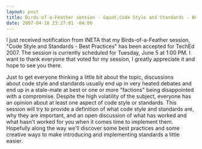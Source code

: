```yaml
---
layout: post
title: Birds-of-a-Feather session - &quot;Code Style and Standards - Best Practices&quot;
date: 2007-04-18 23:27:01 -04:00
---
```


I just received notification from INETA that my Birds-of-a-Feather session, "Code Style and Standards - Best Practices" has been accepted for TechEd 2007. The session is currently scheduled for Tuesday, June 5 at 1:00 PM. I want to thank everyone that voted for my session, I greatly appreciate it and hope to see you there.

Just to get everyone thinking a little bit about the topic, discussions about code style and standards usually end up in very heated debates and end up in a stale-mate at best or one or more "factions" being disappointed with a compromise. Despite the high volatility of the subject, everyone has an opinion about at least one aspect of code style or standards. This session will try to provide a definition of what code style and standards are, why they are important, and an open discussion of what has worked and what hasn't worked for you when it comes time to implement them. Hopefully along the way we'll discover some best practices and some creative ways to make introducing and implementing standards a little easier.

